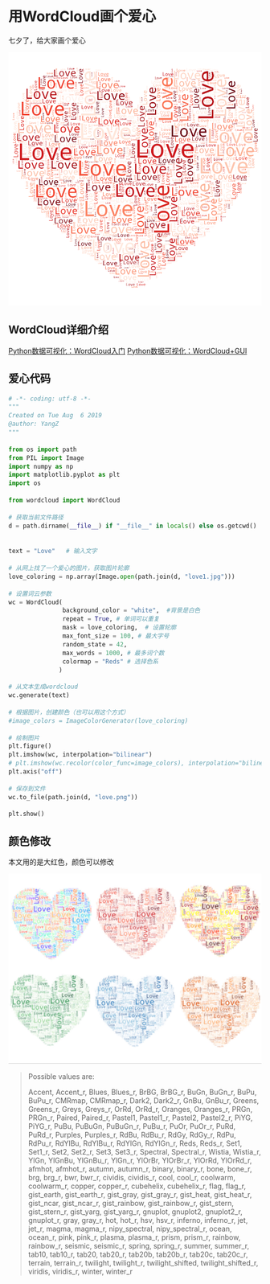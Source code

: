 # 用WordCloud画个爱心

七夕了，给大家画个爱心

![](7.assets/17569167-4915266685c4304f.png)

## WordCloud详细介绍
[Python数据可视化：WordCloud入门](Python/9.md)
[Python数据可视化：WordCloud+GUI](Python/8.md)

## 爱心代码
```python
# -*- coding: utf-8 -*-
"""
Created on Tue Aug  6 2019
@author: YangZ
"""

from os import path
from PIL import Image
import numpy as np
import matplotlib.pyplot as plt
import os

from wordcloud import WordCloud

# 获取当前文件路径
d = path.dirname(__file__) if "__file__" in locals() else os.getcwd()


text = "Love"   # 输入文字

# 从网上找了一个爱心的图片，获取图片轮廓
love_coloring = np.array(Image.open(path.join(d, "love1.jpg")))

# 设置词云参数
wc = WordCloud(
               background_color = "white",  #背景是白色
               repeat = True, # 单词可以重复               
               mask = love_coloring,  # 设置轮廓
               max_font_size = 100, # 最大字号
               random_state = 42,
               max_words = 1000, # 最多词个数
               colormap = "Reds" # 选择色系
              )

# 从文本生成wordcloud
wc.generate(text)

# 根据图片，创建颜色（也可以用这个方式）
#image_colors = ImageColorGenerator(love_coloring)

# 绘制图片
plt.figure()    
plt.imshow(wc, interpolation="bilinear")
# plt.imshow(wc.recolor(color_func=image_colors), interpolation="bilinear")
plt.axis("off")

# 保存到文件
wc.to_file(path.join(d, "love.png"))
    
plt.show()
```


## 颜色修改
本文用的是大红色，颜色可以修改

![](7.assets/17569167-cd0a17a15081ab08.png)

> Possible values are:
>
>  Accent, Accent_r, Blues, Blues_r, BrBG, BrBG_r, BuGn, BuGn_r, BuPu, BuPu_r, CMRmap, CMRmap_r, Dark2, Dark2_r, GnBu, GnBu_r, Greens, Greens_r, Greys, Greys_r, OrRd, OrRd_r, Oranges, Oranges_r, PRGn, PRGn_r, Paired, Paired_r, Pastel1, Pastel1_r, Pastel2, Pastel2_r, PiYG, PiYG_r, PuBu, PuBuGn, PuBuGn_r, PuBu_r, PuOr, PuOr_r, PuRd, PuRd_r, Purples, Purples_r, RdBu, RdBu_r, RdGy, RdGy_r, RdPu, RdPu_r, RdYlBu, RdYlBu_r, RdYlGn, RdYlGn_r, Reds, Reds_r, Set1, Set1_r, Set2, Set2_r, Set3, Set3_r, Spectral, Spectral_r, Wistia, Wistia_r, YlGn, YlGnBu, YlGnBu_r, YlGn_r, YlOrBr, YlOrBr_r, YlOrRd, YlOrRd_r, afmhot, afmhot_r, autumn, autumn_r, binary, binary_r, bone, bone_r, brg, brg_r, bwr, bwr_r, cividis, cividis_r, cool, cool_r, coolwarm, coolwarm_r, copper, copper_r, cubehelix, cubehelix_r, flag, flag_r, gist_earth, gist_earth_r, gist_gray, gist_gray_r, gist_heat, gist_heat_r, gist_ncar, gist_ncar_r, gist_rainbow, gist_rainbow_r, gist_stern, gist_stern_r, gist_yarg, gist_yarg_r, gnuplot, gnuplot2, gnuplot2_r, gnuplot_r, gray, gray_r, hot, hot_r, hsv, hsv_r, inferno, inferno_r, jet, jet_r, magma, magma_r, nipy_spectral, nipy_spectral_r, ocean, ocean_r, pink, pink_r, plasma, plasma_r, prism, prism_r, rainbow, rainbow_r, seismic, seismic_r, spring, spring_r, summer, summer_r, tab10, tab10_r, tab20, tab20_r, tab20b, tab20b_r, tab20c, tab20c_r, terrain, terrain_r, twilight, twilight_r, twilight_shifted, twilight_shifted_r, viridis, viridis_r, winter, winter_r